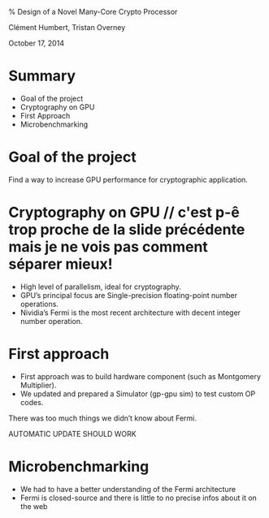 % Design of a Novel Many-Core Crypto Processor

Clément Humbert, Tristan Overney

October 17, 2014

# Summary

* Goal of the project
* Cryptography on GPU
* First Approach
* Microbenchmarking


# Goal of the project

Find a way to increase GPU performance for cryptographic application.

# Cryptography on GPU // c'est p-ê trop proche de la slide précédente mais je ne vois pas comment séparer mieux!

* High level of parallelism, ideal for cryptography.
* GPU’s principal focus are Single-precision floating-point number operations.
* Nividia’s Fermi is the most recent architecture with decent integer number operation.

# First approach

* First approach was to build hardware component (such as Montgomery Multiplier).
* We updated and prepared a Simulator (gp-gpu sim) to test custom OP codes.

There was too much things we didn’t know about Fermi.

AUTOMATIC UPDATE SHOULD WORK

# Microbenchmarking

* We had to have a better understanding of the Fermi architecture
* Fermi is closed-source and there is little to no precise infos about it on the web

